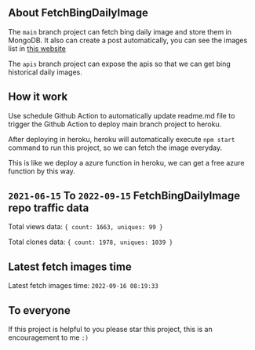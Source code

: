 ## About FetchBingDailyImage

The `main` branch project can fetch bing daily image and store them in MongoDB.
It also can create a post automatically, you can see the images list in [this website](https://oursalbum.netlify.app)

The `apis` branch project can expose the apis so that we can get bing historical daily images.

## How it work

Use schedule Github Action to automatically update readme.md file to trigger the Github Action to deploy main branch project to heroku.

After deploying in heroku, heroku will automatically execute `npm start` command to run this project, so we can fetch the image everyday.

This is like we deploy a azure function in heroku, we can get a free azure function by this way.

## `2021-06-15` To `2022-09-15` FetchBingDailyImage repo traffic data

Total views data: `{ count: 1663, uniques: 99 }`

Total clones data: `{ count: 1978, uniques: 1039 }`

## Latest fetch images time

Latest fetch images time: `2022-09-16 08:19:33`

## To everyone

If this project is helpful to you please star this project, this is an encouragement to me `:)`



